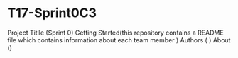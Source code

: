 # T17-Sprint0C3
Project Titlle (Sprint 0)
Getting Started(this repository contains a README file which contains information about each team member )
Authors ( )
About ()
